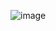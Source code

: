 ![image](https://github.com/MagyoDev/GrafoCompleto.java/assets/135189804/2029a59c-fb5b-43e9-aba6-fe9670e5c215)
